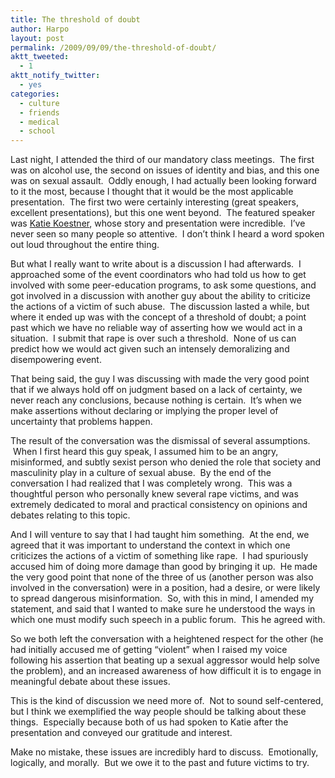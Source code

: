 ```yaml
---
title: The threshold of doubt
author: Harpo
layout: post
permalink: /2009/09/09/the-threshold-of-doubt/
aktt_tweeted:
  - 1
aktt_notify_twitter:
  - yes
categories:
  - culture
  - friends
  - medical
  - school
---
```

Last night, I attended the third of our mandatory class meetings.  The first was on alcohol use, the second on issues of identity and bias, and this one was on sexual assault.  Oddly enough, I had actually been looking forward to it the most, because I thought that it would be the most applicable presentation.  The first two were certainly interesting (great speakers, excellent presentations), but this one went beyond.  The featured speaker was <a href="http://www.campusoutreachservices.com/consultant-katie-koestner.html" target="_blank">Katie Koestner</a>, whose story and presentation were incredible.  I&#8217;ve never seen so many people so attentive.  I don&#8217;t think I heard a word spoken out loud throughout the entire thing.

But what I really want to write about is a discussion I had afterwards.  I approached some of the event coordinators who had told us how to get involved with some peer-education programs, to ask some questions, and got involved in a discussion with another guy about the ability to criticize the actions of a victim of such abuse.  The discussion lasted a while, but where it ended up was with the concept of a threshold of doubt; a point past which we have no reliable way of asserting how we would act in a situation.  I submit that rape is over such a threshold.  None of us can predict how we would act given such an intensely demoralizing and disempowering event.

That being said, the guy I was discussing with made the very good point that if we always hold off on judgment based on a lack of certainty, we never reach any conclusions, because nothing is certain.  It&#8217;s when we make assertions without declaring or implying the proper level of uncertainty that problems happen.

The result of the conversation was the dismissal of several assumptions.  When I first heard this guy speak, I assumed him to be an angry, misinformed, and subtly sexist person who denied the role that society and masculinity play in a culture of sexual abuse.  By the end of the conversation I had realized that I was completely wrong.  This was a thoughtful person who personally knew several rape victims, and was extremely dedicated to moral and practical consistency on opinions and debates relating to this topic.

And I will venture to say that I had taught him something.  At the end, we agreed that it was important to understand the context in which one criticizes the actions of a victim of something like rape.  I had spuriously accused him of doing more damage than good by bringing it up.  He made the very good point that none of the three of us (another person was also involved in the conversation) were in a position, had a desire, or were likely to spread dangerous misinformation.  So, with this in mind, I amended my statement, and said that I wanted to make sure he understood the ways in which one must modify such speech in a public forum.  This he agreed with.

So we both left the conversation with a heightened respect for the other (he had initially accused me of getting &#8220;violent&#8221; when I raised my voice following his assertion that beating up a sexual aggressor would help solve the problem), and an increased awareness of how difficult it is to engage in meaningful debate about these issues.

This is the kind of discussion we need more of.  Not to sound self-centered, but I think we exemplified the way people should be talking about these things.  Especially because both of us had spoken to Katie after the presentation and conveyed our gratitude and interest.

Make no mistake, these issues are incredibly hard to discuss.  Emotionally, logically, and morally.  But we owe it to the past and future victims to try.